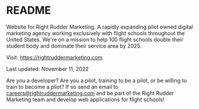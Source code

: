 # README

Website for Right Rudder Marketing.  A rapidly expanding pilot owned digital marketing agency working exclusively with flight schools throughout the United States. We're on a mission to help 100 flight schools double their student body and dominate their service area by 2025.

Visit: https://rightruddermarketing.com

Last updated: November 11, 2022

Are you a developer?  Are you a pilot, training to be a pilot, or be willing to train to become a pilot?  If so send an email to careers@rightruddermarketing.com and be part of the Right Rudder Marketing team and develop web applications for flight schools!